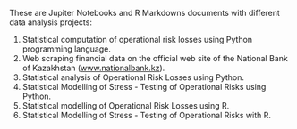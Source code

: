 These are Jupiter Notebooks and R Markdowns documents with different data analysis projects:
1. Statistical computation of operational risk losses using Python programming language.
2. Web scraping financial data on the official web site of the National Bank of Kazakhstan (www.nationalbank.kz).
3. Statistical analysis of Operational Risk Losses using Python.
4. Statistical Modelling of Stress - Testing of Operational Risks using Python.
5. Statistical modelling of Operational Risk Losses using R.
6. Statistical Modelling of Stress - Testing of Operational Risks with R.
